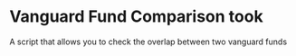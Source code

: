 # Vanguard Fund Comparison took
A script that allows you to check the overlap between two vanguard funds 
